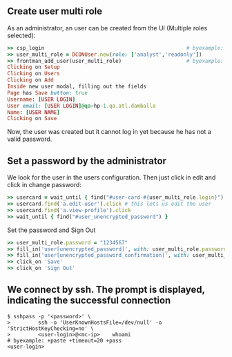 <!--
Load the Harness engine (Ruby)

>> require_relative './harness.rb'                         # byexample: +pass +timeout=30
>> Harness::init_test(self)                                # byexample: +pass +timeout=30

>> require_relative "./lib/csp/frontman_adding_user.rb"
>> require_relative "./lib/shared/dcon_users.rb"


Echo and copy the management console IP address
$ echo $MC
<mc-ip>

Reset the users (delete any extra user from a previous test)
dshell> expert on                                         # byexample: +pass
dshell> reset /config/global/access/users                 # byexample: +pass
-->


## Create user multi role

As an administrator, an user can be created from the UI (Multiple roles selected):

```ruby
>> csp_login                                              # byexample: +timeout=10
>> user_multi_role = DCONUser.new(role: ['analyst','readonly'])
>> frontman_add_user(user_multi_role)                     # byexample: +timeout=30
Clicking on Setup
Clicking on Users
Clicking on Add
Inside new user modal, filling out the fields
Page has Save button: true
Username: [USER LOGIN]
User email: [USER LOGIN]@qa-hp-1.qa.atl.damballa
Name: [USER NAME]
Clicking on Save
```

Now, the user was created but it cannot log in yet because he has not
a valid password.


## Set a password by the administrator

We look for the user in the users configuration. Then just click in edit and click in change password:

```ruby
>> usercard = wait_until { find("#user-card-#{user_multi_role.login}") }# byexample: +timeout=15
>> usercard.find('a.edit-user').click # this lets us edit the user
>> usercard.find('a.view-profile').click
>> wait_until { find("#user_unencrypted_password") }                    # byexample: +timeout=15
```


Set the password and Sign Out

```ruby
>> user_multi_role.password = "1234567"
>> fill_in('user[unencrypted_password]', with: user_multi_role.password)
>> fill_in('user[unencrypted_password_confirmation]', with: user_multi_role.password)
>> click_on 'Save'
>> click_on 'Sign Out'
```

<!--
We capture the username and password to use them later
>> puts user_multi_role.login
<user-login>

>> puts user_multi_role.password
<password>
-->

## We connect by ssh. The prompt is displayed, indicating the successful connection

```shell
$ sshpass -p '<password>' \
>         ssh -o 'UserKnownHostsFile=/dev/null' -o 'StrictHostKeyChecking=no' \
>         <user-login>@<mc-ip>    whoami                                 # byexample: +paste +timeout=20 +pass
<user-login>
```

<!--
Delete all users

dshell> expert on                                                        # byexample: -skip +pass
dshell> reset /config/global/access/users                                # byexample: -skip +pass
dshell> expert off                                                       # byexample: -skip +pass
-->
